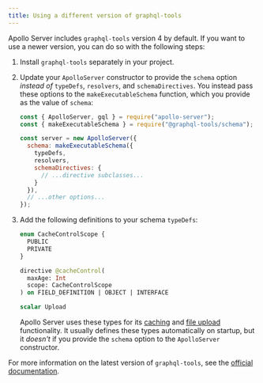 ```yaml
---
title: Using a different version of graphql-tools
---
```


Apollo Server includes `graphql-tools` version 4 by default. If you want to use a newer version, you can do so with the following steps:

1. Install `graphql-tools` separately in your project.

2. Update your `ApolloServer` constructor to provide the `schema` option _instead of_ `typeDefs`, `resolvers`, and `schemaDirectives`. You instead pass these options to the `makeExecutableSchema` function, which you provide as the value of `schema`:

    ```js title="index.js"
    const { ApolloServer, gql } = require("apollo-server");
    const { makeExecutableSchema } = require("@graphql-tools/schema");

    const server = new ApolloServer({
      schema: makeExecutableSchema({
        typeDefs,
        resolvers,
        schemaDirectives: {
          // ...directive subclasses...
        }
      }),
      // ...other options...
    });
    ```

3. Add the following definitions to your schema `typeDefs`:

    ```graphql title="schema.graphql"
    enum CacheControlScope {
      PUBLIC
      PRIVATE
    }

    directive @cacheControl(
      maxAge: Int
      scope: CacheControlScope
    ) on FIELD_DEFINITION | OBJECT | INTERFACE

    scalar Upload
    ```

    Apollo Server uses these types for its [caching](./performance/caching/) and [file upload](./data/file-uploads/) functionality. It usually defines these types automatically on startup, but it _doesn't_ if you provide the `schema` option to the `ApolloServer` constructor.

For more information on the latest version of `graphql-tools`, see the [official documentation](https://www.graphql-tools.com/docs/introduction/).
